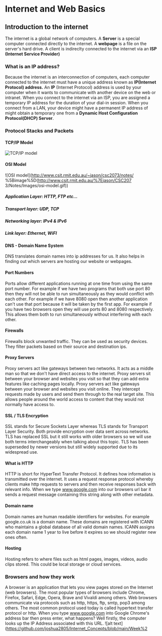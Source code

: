# Internet and Web Basics
## Introduction to the internet
The internet is a global network of computers.
A **Server** is a special computer connected directly to the internet.
A **webpage** is a file on the server's hard drive.
A client is indireclty connected to the internet via an **ISP (Internet Service Provider)**
### What is an IP address?
Because the internet is an interconnection of computers, each computer connected to the internet must have a unique address known as **IP(Internet Protocol) address.**
An **IP** (Internet Protocol) address is used by your computer when it wants to communicate with another device on the web or intranet.
When you connect to the internet via an ISP, you are assigned a temporary IP address for the duration of your dial-in session. When you connect from a LAN, your device might have a permanent IP address of might obtain a temporary one from a **Dynamic Host Configuration Protocol(DHCP) Server**.

### Protocol Stacks and Packets
#### TCP/IP Model
![TCP/IP model](https://www.tutorialspoint.com/computer_network/images/tcpip-model1.jpg)
#### OSI Model
![OSI model](http://www.csit.rmit.edu.au/~jason/csc2073/notes/
%5Bimage%5D(http://www.csit.rmit.edu.au/%7Ejason/CSC207
3/Notes/Images/osi-model.gif))
##### Application Layer: HTTP, FTP etc...
##### Transport layer: UDP, TCP
##### Networking layer: IPv4 & IPv6
##### Link layer: Ethernet, WiFI
#### DNS - Domain Name System
DNS translates domain names into ip addresses for us.
It also helps in finding out which servers are hosting our website or webpages.
#### Port Numbers
Ports allow different applications running at one time from using the same port number.
For example if we have two programs that both use port 80 then they will not be able to run simultaneously as they would conflict with each other. For example if we have 8080 open then another application can't use that port because it will be taken by the first app.
For example if you have two browsers open they will use ports 80 and 8080 respectively. This allows them both to run simultaneously without interfering with each other.

#### Firewalls
Firewalls block unwanted traffic. They can be used as security devices.
They filter packets based on their source and destination ips.

#### Proxy Servers
Proxy servers act like gateways between two networks. It acts as a middle man so that we don't have direct access to the internet.
Proxy servers sit between your browser and websites you visit so that they can add extra features like caching pages locally.
Proxy servers act like gateways between your browser and websites you visit online.
They intercept requests made by users and send them through to the real target site.
This allows people around the world access to content that they would not normally have access to.
#### SSL / TLS Encryption
SSL stands for Secure Sockets Layer whereas TLS stands for Transport Layer Security.
Both provide encryption over data sent across networks.
TLS has replaced SSL but it still works with older browsers so we will use both terms interchangeably when talking about this topic.
TLS has been superseded by newer versions but still widely supported due to its widespread use.
#### What is HTTP
HTTP is short for HyperText Transfer Protocol. It defines how information is transmitted over the internet.
It uses a request response protocol whereby clients make http requests to servers and then receive responses back with relevant info.
When we type www.google.com into our browsers url bar it sends a request message containing this string along with other metadata.

#### Domain name
Domain names are human readable identifiers for websites. For example google.co.uk is a domain name.
These domains are registered with ICANN who maintains a global database of all valid domain names.
ICANN assigns each domain name 1 year to live before it expires so we should register new ones often.

#### Hosting
Hosting refers to where files such as html pages, images, videos, audio clips stored. This could be local storage or cloud services.

### Browsers and how they work
A browser is an application that lets you view pages stored on the Internet (web browsers).
The most popular types of browsers include Chrome, Firefox, Safari, Edge, Opera, Brave and Vivaldi among others.
Web browsers communicate via protocols such as http, https, ftp, smtp, pop3 among others.
The most common protocol used today is called hypertext transfer protocol or http.
When you type www.google.com into Google Chrome's address bar then press enter, what happens?
Well firstly, the computer looks up the IP Address associated with this URL.
![alt text](https://github.com/joshua2805/Internet_Concepts/blob/main/Week%2

